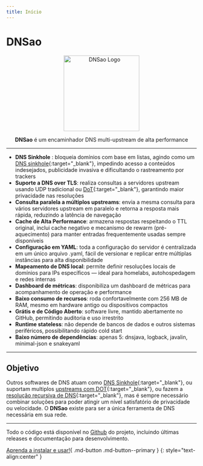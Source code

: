 ```yaml
---
title: Início
---
```


# DNSao

<p align="center">
  <img src="/assets/logo.svg" alt="DNSao Logo" width="200">
</p>
<p align="center">
<strong>DNSao</strong> é um encaminhador DNS multi-upstream de alta performance
</p>

---
- **DNS Sinkhole** : bloqueia domínios com base em listas, agindo como um [DNS sinkhole](https://en.wikipedia.org/wiki/DNS_sinkhole){:target="_blank"}, impedindo acesso a conteúdos indesejados, publicidade invasiva e dificultando o rastreamento por trackers
- **Suporte a DNS over TLS**: realiza consultas a servidores upstream usando UDP tradicional ou [DoT](https://en.wikipedia.org/wiki/DNS_over_TLS){:target="_blank"}, garantindo maior privacidade nas resoluções
- **Consulta paralela a múltiplos upstreams**: envia a mesma consulta para vários servidores upstream em paralelo e retorna a resposta mais rápida, reduzindo a latência de navegação
- **Cache de Alta Performance**: armazena respostas respeitando o TTL original, inclui cache negativo e mecanismo de rewarm (pré-aquecimento) para manter entradas frequentemente usadas sempre disponíveis
- **Configuração em YAML**: toda a configuração do servidor é centralizada em um único arquivo .yaml, fácil de versionar e replicar entre múltiplas instâncias para alta disponibilidade
- **Mapeamento de DNS local**:  permite definir resoluções locais de domínios para IPs específicos — ideal para homelabs, autohospedagem e redes internas 
- **Dashboard de métricas**: disponibiliza um dashboard de métricas para acompanhamento de operação e performance 
- **Baixo consumo de recursos**: roda confortavelmente com 256 MB de RAM, mesmo em hardware antigo ou dispositivos compactos
- **Grátis e de Código Aberto**: software livre, mantido abertamente no GitHub, permitindo auditoria e uso irrestrito
- **Runtime stateless**: não depende de bancos de dados e outros sistemas periféricos, possibilitando rápido cold start
- **Baixo número de dependências**: apenas 5: dnsjava, logback, javalin, minimal-json e snakeyaml

---

## Objetivo

Outros softwares de DNS atuam como [DNS Sinkhole](https://docs.pi-hole.net/){:target="_blank"}, ou suportam multiplos [upstreams com DOT](https://github.com/getdnsapi/stubby){:target="_blank"}, ou fazem a [resolução recursiva de DNS](https://nlnetlabs.nl/projects/unbound/about/){:target="_blank"}, mas é sempre necessário combinar soluções para poder atingir um nível satisfatório de privacidade ou velocidade. O **DNSao** existe para ser a única ferramenta de DNS necessária em sua rede. 

---

Todo o código está disponível no [Github](https://github.com/vitallan/dnsao) do projeto, incluindo últimas releases e documentação para desenvolvimento.

[Aprenda a instalar e usar!](installation.pt.md){ .md-button .md-button--primary }
{: style="text-align:center" }

<div style="margin-bottom: 60px;"></div>
